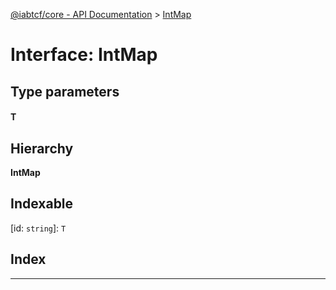 [@iabtcf/core - API Documentation](../README.md) > [IntMap](../interfaces/intmap.md)

# Interface: IntMap

## Type parameters
#### T 
## Hierarchy

**IntMap**

## Indexable

\[id: `string`\]:&nbsp;`T`
## Index

---

